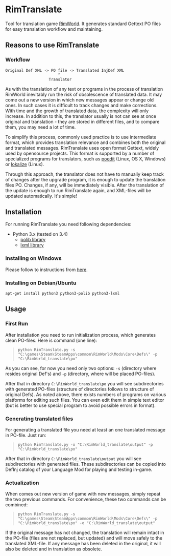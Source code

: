# RimTranslate
Tool for translation game [RimWorld](http://rimworldgame.com/). It generates standard Gettext PO files for easy translation workflow and maintaining.

## Reasons to use RimTranslate
### Workflow

```
Original Def XML -> PO file -> Translated InjDef XML
                       ^
                   Translator
```
As with the translation of any text or programs in the process of translation RimWorld inevitably run the risk of obsolescence of translated data. It may come out a new version in which new messages appear or change old ones. In such cases it is difficult to track changes and make corrections. With time and the growth of translated data, the complexity will only increase. In addition to this, the translator usually is not can see at once original and translation - they are stored in different files, and to compare them, you may need a lot of time.

To simplify this process, commonly used practice is to use intermediate format, which provides translation relevance and combines both the original and translated messages. RimTranslate uses open format Gettext, widely used by opensource projects. This format is supported by a number of specialized programs for translators, such as [poedit](https://poedit.net/) (Linux, OS X, Windows) or [lokalize](https://www.kde.org/applications/development/lokalize/) (Linux).

Through this approach, the translator does not have to manually keep track of changes after the upgrade program, it is enough to update the translation files PO. Changes, if any, will be immediately visible. After the translation of the update is enough to run RimTranslate again, and XML-files will be updated automatically. It's simple!

## Installation
For running RimTranslate you need following dependencies:

* Python 3.x (tested on 3.4)
  * [polib library](https://bitbucket.org/izi/polib/wiki/Home)
  * [lxml library](http://lxml.de/)

### Installing on Windows

Please follow to instructions from [here](INSTALL_Windows.md).

### Installing on Debian/Ubuntu

```apt-get install python3 python3-polib python3-lxml```

## Usage

### First Run

After installation you need to run initialization process, which generates clean PO-files. Here is command (one line):

> ```python RimTranslate.py -s "C:\games\Steam\SteamApps\common\RimWorld\Mods\Core\Defs\" -p "C:\RimWorld_translate\po"```

As you can see, for now you need only two options: `-s` (directory where resides original Def's) and `-p` (directory, where will be placed PO-files).

After that in directory `C:\RimWorld_translate\po` you will see subdirectories with generated PO-files (structure of directories follows to structure of original Defs). As noted above, there exists numbers of programs on various platforms for editing such files. You can even edit them in simple text editor (but is better to use special program to avoid possible errors in format).

### Generating translated files

For generating a translated file you need at least an one translated message in PO-file. Just run:

> ```python RimTranslate.py -o "C:\RimWorld_translate\output" -p "C:\RimWorld_translate\po"```

After that in directory `C:\RimWorld_translate\output` you will see subdirectories with generated files. These subdirectories can be copied into DefInj catalog of your Language Mod for playing and testing in-game.

### Actualization

When comes out new version of game with new messages, simply repeat the two previous commands. For convenience, these two commands can be combined:

> ```python RimTranslate.py -s "C:\games\Steam\SteamApps\common\RimWorld\Mods\Core\Defs\" -p "C:\RimWorld_translate\po" -o "C:\RimWorld_translate\output"```

If the original message has not changed, the translation will remain intact in the PO-file (files are not replaced, but updated) and will move safely to the translated XML-file. If any message has been deleted in the original, it will also be deleted and in translation as obsolete.
